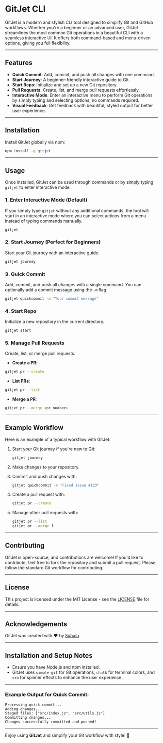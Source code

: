 
# GitJet CLI

GitJet is a modern and stylish CLI tool designed to simplify Git and GitHub workflows. Whether you're a beginner or an advanced user, GitJet streamlines the most common Git operations in a beautiful CLI with a seamless interactive UI. It offers both command-based and menu-driven options, giving you full flexibility.

---

## Features

- **Quick Commit**: Add, commit, and push all changes with one command.
- **Start Journey**: A beginner-friendly interactive guide to Git.
- **Start Repo**: Initialize and set up a new Git repository.
- **Pull Requests**: Create, list, and merge pull requests effortlessly.
- **Interactive Mode**: Enter an interactive menu to perform Git operations by simply typing and selecting options, no commands required.
- **Visual Feedback**: Get feedback with beautiful, styled output for better user experience.

---

## Installation

Install GitJet globally via npm:

```bash
npm install -g gitjet
```

---

## Usage

Once installed, GitJet can be used through commands or by simply typing `gitjet` to enter interactive mode.

### 1. Enter Interactive Mode (Default)

If you simply type `gitjet` without any additional commands, the tool will start in an interactive mode where you can select actions from a menu instead of typing commands manually.

```bash
gitjet
```

### 2. Start Journey (Perfect for Beginners)
Start your Git journey with an interactive guide.

```bash
gitjet journey
```

### 3. Quick Commit
Add, commit, and push all changes with a single command. You can optionally add a commit message using the `-m` flag.

```bash
gitjet quickcommit -m "Your commit message"
```

### 4. Start Repo
Initialize a new repository in the current directory.

```bash
gitjet start
```

### 5. Manage Pull Requests
Create, list, or merge pull requests.

- **Create a PR**:

```bash
gitjet pr --create
```

- **List PRs**:

```bash
gitjet pr --list
```

- **Merge a PR**:

```bash
gitjet pr --merge <pr_number>
```

---

## Example Workflow

Here is an example of a typical workflow with GitJet:

1. Start your Git journey if you're new to Git:
   ```bash
   gitjet journey
   ```

2. Make changes to your repository.

3. Commit and push changes with:
   ```bash
   gitjet quickcommit -m "Fixed issue #123"
   ```

4. Create a pull request with:
   ```bash
   gitjet pr --create
   ```

5. Manage other pull requests with:
   ```bash
   gitjet pr --list
   gitjet pr --merge 1
   ```

---

## Contributing

GitJet is open-source, and contributions are welcome! If you'd like to contribute, feel free to fork the repository and submit a pull request. Please follow the standard Git workflow for contributing.

---

## License

This project is licensed under the MIT License - see the [LICENSE](LICENSE) file for details.

---

## Acknowledgements

GitJet was created with ❤️ by [Suhaib](https://github.com/Suhaib3100).

---

## Installation and Setup Notes

- Ensure you have Node.js and npm installed.
- GitJet uses `simple-git` for Git operations, `chalk` for terminal colors, and `ora` for spinner effects to enhance the user experience.

---

### Example Output for Quick Commit:

```
Processing quick commit...
Adding changes...
Staged files: ["src/index.js", "src/utils.js"]
Committing changes...
Changes successfully committed and pushed!
```

---

Enjoy using **GitJet** and simplify your Git workflow with style! 🚀
